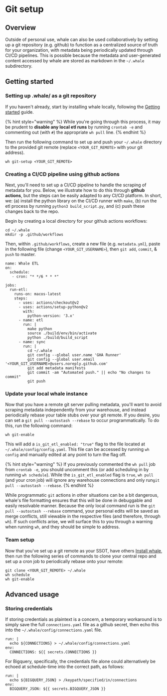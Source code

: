 # Git setup

## Overview

Outside of personal use, whale can also be used collaboratively by setting up a git repository \(e.g. github\) to function as a centralized source of truth for your organization, with metadata being periodically updated through CI/CD pipelines. This is possible because the metadata and user-generated content accessed by whale are stored as markdown in the `~/.whale` subdirectory.

## Getting started

### Setting up .whale/ as a git repository

If you haven't already, start by installing whale locally, following the [Getting started](../#installation) guide.

{% hint style="warning" %}
While you're going through this process, it may be prudent to **disable any local etl runs** by running `crontab -e` and commenting out \(with `#`\) the appropriate `wh pull` line.
{% endhint %}

Then run the following command to set up and push your `~/.whale` directory to the provided git remote \(replace `<YOUR_GIT_REMOTE>` with your git address\).

```text
wh git-setup <YOUR_GIT_REMOTE>
```

### Creating a CI/CD pipeline using github actions

Next, you'll need to set up a CI/CD pipeline to handle the scraping of metadata for you. Below, we illustrate how to do this through **github actions**, but the steps can be easily adapted to any CI/CD platform. In short, we: \(a\) install the python library on the CI/CD runner with `make`, \(b\) run the etl process by running `python3 build_script.py`, and \(c\) push these changes back to the repo.

Begin by creating a local directory for your github actions workflows:

```text
cd ~/.whale
mkdir -p .github/workflows
```

Then, within `.github/workflows`, create a new file \(e.g. `metadata.yml`\), paste in the following file \(change `<YOUR_GIT_USERNAME>`\), then `git add`, `commit`, & `push` to master.

```text
name: Whale ETL
on:
  schedule:
   - cron: "* */6 * * *"

jobs:
  run-etl:
    runs-on: macos-latest
    steps:
      - uses: actions/checkout@v2
      - uses: actions/setup-python@v2
        with:
          python-version: '3.x'
      - name: etl
        run: |
          make python
          source ./build/env/bin/activate
          python ./build/build_script
      - name: sync
        run: |
          cd ~/.whale
          git config --global user.name 'GHA Runner'
          git config --global user.email '<YOUR_GIT_USERNAME>@users.noreply.github.com'
          git add metadata manifests
          git commit -am "Automated push." || echo "No changes to commit"
          git push
```

### Update your local whale instance

Now that you have a remote git server pulling metadata, you'll want to avoid scraping metadata independently from your warehouse, and instead periodically rebase your table stubs over your git remote. If you desire, you can set a `git pull --autostash --rebase` to occur programmatically. To do this, run the following command:

```text
wh git-enable
```

This will add a `is_git_etl_enabled: "true"` flag to the file located at `~/.whale/config/config.yaml`. This file can be accessed by running `wh config` and manually edited at any point to turn the flag off.

{% hint style="warning" %}
If you previously commented the `wh pull` job from `crontab -e`, you should uncomment this \(or add scheduling in by running `wh schedule`\). While the `is_git_etl_enabled` flag is `true`, `wh pull` \(and your cron job\) will ignore any warehouse connections and only run`git pull --autostash --rebase`.
{% endhint %}

While programmatic `git` actions in other situations can be a bit dangerous, whale's file formatting ensures that this will be done in debuggable and easily resolvable manner. Because the only local command run is the `git pull --autostash --rebase` command, your personal edits will be saved as merge conflicts, still viewable in the respective files \(and therefore, through `wh`\). If such conflicts arise, we will surface this to you through a warning when running `wh`, and they should be simple to address.

### Team setup

Now that you've set up a git remote as your SSOT, have others [Install whale](../), then run the following series of commands to clone your central repo and set up a cron job to periodically rebase onto your remote:

```text
git clone <YOUR_GIT_REMOTE> ~/.whale
wh schedule
wh git-enable
```

## Advanced usage

### Storing credentials

If storing credentials as plaintext is a concern, a temporary workaround is to simply save the full `connections.yaml` file as a github secret, then echo this into the `~/.whale/config/connections.yaml` file.

```text
run: |
  echo ${CONNECTIONS} > ~/.whale/config/connections.yaml
env:
  CONNECTIONS: ${{ secrets.CONNECTIONS }}
```

For Bigquery, specifically, the credentials file alone could alternatively be echoed at schedule-time into the correct path, as follows:

```text
run: |
  echo ${BIGQUERY_JSON} > /keypath/specified/in/connections
env:
  BIGQUERY_JSON: ${{ secrets.BIGQUERY_JSON }}
```


